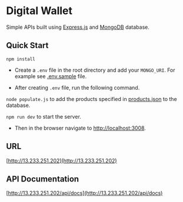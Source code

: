 # Digital Wallet

Simple APIs built using [Express.js](https://expressjs.com/) and [MongoDB](https://www.mongodb.com/) database.

## Quick Start

`npm install`

- Create a `.env` file in the root directory and add your `MONGO_URI`. For example see [.env.sample](./.env.sample) file.

- After creating `.env` file, run the following command.

`node populate.js` to add the products specified in [products.json](./products.json) to the database.

`npm run dev` to start the server.

- Then in the browser navigate to [http://localhost:3008](http://localhost:3008).

## URL

[http://13.233.251.202](http://13.233.251.202)

## API Documentation

[http://13.233.251.202/api/docs](http://13.233.251.202/api/docs)
